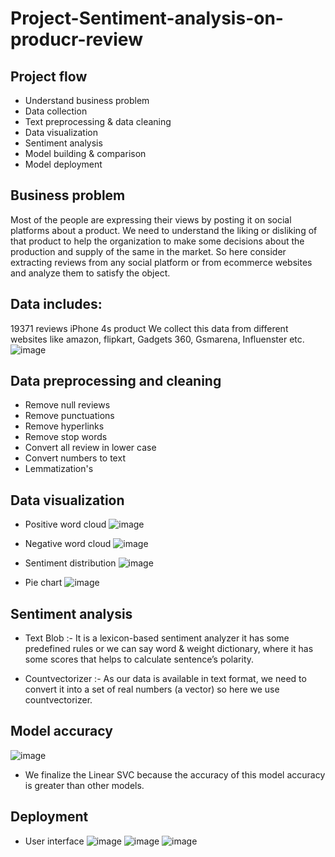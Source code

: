 # Project-Sentiment-analysis-on-producr-review

## Project flow
* Understand business problem
* Data collection
* Text preprocessing & data cleaning
* Data visualization
* Sentiment analysis
* Model building & comparison
* Model deployment

## Business problem
Most of the people are expressing their views by posting it on social platforms about a product. We need to understand the liking or disliking of that product to help the organization to make some decisions about the production and supply of the same in the market. So here consider extracting reviews from any social platform or from ecommerce websites and analyze them to satisfy the object.

## Data includes:
19371 reviews
iPhone 4s product
    We collect this data from different websites like amazon, flipkart,
Gadgets 360, Gsmarena, Influenster etc.
![image](https://user-images.githubusercontent.com/93990320/176368826-223672a9-e0ff-4b4c-a95a-1a0c833f760e.png)

## Data preprocessing and cleaning
* Remove null reviews
* Remove punctuations
* Remove hyperlinks
* Remove stop words
* Convert all review in lower case
* Convert numbers to text
* Lemmatization's

## Data visualization
* Positive word cloud
![image](https://user-images.githubusercontent.com/93990320/176369317-57199b03-9992-49da-ad7c-298e3acfc0c7.png)

* Negative word cloud
![image](https://user-images.githubusercontent.com/93990320/176369425-45180116-0117-43a5-a4a4-6002d87360c7.png)

* Sentiment distribution
![image](https://user-images.githubusercontent.com/93990320/176369561-f478418e-8c85-44c8-b622-c5f3ba7f9937.png)

* Pie chart
![image](https://user-images.githubusercontent.com/93990320/176369611-2cc5b94e-ad0e-40b8-a702-af9eabb2ff60.png)

## Sentiment analysis
* Text Blob :-  It is a lexicon-based sentiment analyzer  it has some predefined rules or we can say word & weight dictionary, where it has some scores that helps to calculate sentence’s polarity. 

* Countvectorizer :- As our data is available in text format, we need to convert it into a set of real numbers (a vector) so here we use countvectorizer.

## Model accuracy
![image](https://user-images.githubusercontent.com/93990320/176369881-7ec076b7-265d-40b7-9e94-332229706d5a.png)
* We finalize the Linear SVC because the accuracy of this model accuracy is greater than other models.

## Deployment
* User interface
![image](https://user-images.githubusercontent.com/93990320/176370067-775b052b-5500-4bec-be67-c8efc4f907fa.png)
![image](https://user-images.githubusercontent.com/93990320/176370073-c4fb6af8-0fd5-4e67-a8b5-51ad9345fd34.png)
![image](https://user-images.githubusercontent.com/93990320/176370086-49cc0ae8-cb3b-409a-b4b2-ee528744b9a0.png)








